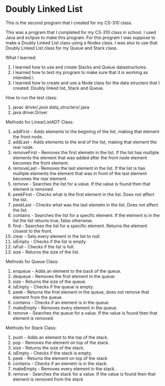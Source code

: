 # Doubly Linked List
This is the second program that I created for my CS-310 class.

This was a program that I completed for my CS-310 class in school. I used Java and eclipse to make this program. For this program I was suppose to make a Doubly Linked List class using a Nodes class. I was also to use that Doubly Linked List class for my Queue and Stack class.

What I learned:

  1. I learned how to use and create Stacks and Queue datastructures.
  2. I learned how to test my program to make sure that it is working as intended.\
  3. I learned how to create and use a Node class for the data structers that I created: Doubly linked list, Stack and Queue.

How to run the test class:
  1. javac driver/*.java data_structers/*.java
  2. java driver.Driver

Methods for LinearListADT Class:

  1. addFirst - Adds elements to the begining of the list, making that element the front node.
  2. addLast - Adds elements to the end of the list, making that element the rear node.
  3. removeFirst - Removes the first elemetn in the list. If the list has multiple elements the element that was added after the front node element becomes the front element.
  4. removeLast - Removes the last element in the list. If the list is has multiple elements the element that was in front of the last element becomes the rear element.
  5. remove - Searches the list for a value. If the value is found then that element is removed.
  6. peekFirst - Checks what is the first element in the list. Does not affect the list.
  7. peekLast - Checks what was the last elemetn in the list. Does not affect the list.
  8. contains - Searches the list for a specfic element. If the element is in the list the list returns true, false otherwise.
  9. find - Searches the list for a specific element. Returns the element closest to the front.
  10. clear - Sets every element in the list to null.
  11. isEmpty - Checks if the list is empty.
  12. isFull - Checks if the list is full.
  13. size - Returns the size of the list.

Methods for Queue Class: 

  1. enqueue - Adds an element to the back of the queue.
  2. dequeue - Removes the first element in the queue.
  3. size - Returns the size of the queue.
  4. isEmpty - Checks if the queue is empty.
  5. peek - Returns the first element in the queue, does not remove that element from the queue.
  6. contains - Checks if an element is in the queue.
  7. makeEmpty - Removes every element in the queue.
  8. remove - Searches the queue for a value. If the value is found then that element is removed.

Methods for Stack Class: 

  1. push - Adds an element to the top of the stack.
  2. pop - Removes the element on top of the stack.
  3. size - Returns the size of the stack.
  4. isEmpty - Checks if the stack is empty.
  5. peek - Returns the element on top of the stack 
  6. contains - Checks if an elemetn is in the stack.
  7. makeEmpty - Removes every element in the stack.
  8. remove - Searches the stack for a value. If the value is found then that element is removed from the stack
